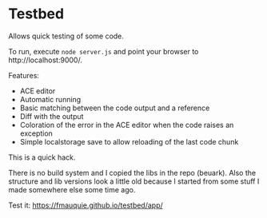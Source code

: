 Testbed
=======

Allows quick testing of some code.

To run, execute `node server.js` and point your browser to http://localhost:9000/.

Features:
- ACE editor
- Automatic running
- Basic matching between the code output and a reference
- Diff with the output
- Coloration of the error in the ACE editor when the code raises an exception
- Simple localstorage save to allow reloading of the last code chunk

This is a quick hack.

There is no build system and I copied the libs in the repo (beuark).
Also the structure and lib versions look a little old because I started from some stuff I made somewhere else some time ago.

Test it: https://fmauquie.github.io/testbed/app/
